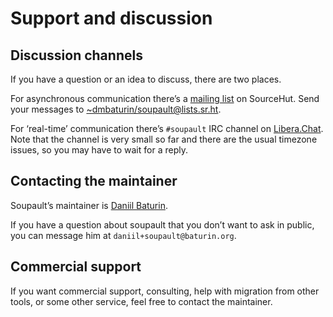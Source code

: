 # Support and discussion

## Discussion channels

If you have a question or an idea to discuss, there are two places.

For asynchronous communication there’s a [mailing list](https://lists.sr.ht/~dmbaturin/soupault) on SourceHut.
Send your messages to <a href="mailto:~dmbaturin/soupault@lists.sr.ht">~dmbaturin/soupault@lists.sr.ht</a>.

For ‘real-time’ communication there’s `#soupault` IRC channel on [Libera.Chat](https://libera.chat/).
Note that the channel is very small so far and there are the usual timezone issues, so you may have to wait for a reply.

## Contacting the maintainer

Soupault’s maintainer is [Daniil Baturin](https://www.baturin.org).

If you have a question about soupault that you don’t want to ask in public, you can message him at `daniil+soupault@baturin.org`.

## Commercial support

If you want commercial support, consulting, help with migration from other tools, or some other service,
feel free to contact the maintainer.
